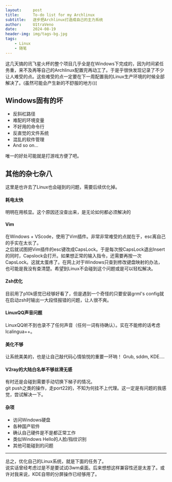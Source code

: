 ```yaml
---
layout:     post
title:      To-do list for my Archlinux
subtitle:   逐步把Archlinux打造成自己的主力系统
author:     U1traVeno
date:       2024-08-19
header-img: img/tags-bg.jpg
tags:
    - Linux
    - 随笔
---
```


这几天搞的讯飞星火杯的整个项目几乎全是在Windows下完成的，因为时间紧任务重，来不及再等自己的Archlinux配置完再动工了。于是乎很快发现记录了不少让人难受的点。这些难受的点一定要在下一周配置我的Linux生产环境的时候全部解决了。(虽然可能会产生新的不舒服的地方(((  

## Windows固有的坏
- 反斜杠路径  
- 难配的环境变量
- 不好用的命令行 
- 反直觉的文件系统
- 混乱的软件管理
- And so on...

唯一的好处可能就是打游戏方便了吧。

## 其他的杂七杂八
这里是也许去了Linux也会碰到的问题，需要后续优化掉。

#### 耗电太快
明明在用核显。这个原因还没查出来，是无论如何都必须解决的

#### Vim
在Windows + VScode，使用了Vim插件。非常非常难受的点就在于，esc离自己的手实在太长了。  
之后就试图把Vim插件的esc键改成CapsLock。于是每次按CapsLock退出Insert的同时，Capslock会打开。如果想正常的输入指令，还需要再按一次CapsLock。这就太蛋疼了。在网上对于Windows只查到修改键盘映射的办法，也可能是我没有查清楚。希望到Linux不会碰到这个问题或是可以轻松解决。

#### Zsh优化
目前用了p10k感觉已经够好看了，但是遇到一个奇怪的只要安装grml's config就在启动zsh时输出一大段怪报错的问题，让人很不爽。

#### LinuxQQ声音问题
LinuxQQ听不到也录不了任何声音（任何一词有待确认）。实在不能修的话考虑Icalingua++。

#### 美化不够
让系统美美的，也是让自己敲代码心情愉悦的重要一环呐！
Grub, sddm, KDE....

#### V2ray的大陆白名单不够丝滑无感
有时还是会碰到需要手动切换下梯子的情况。  
git push之类的操作，走port22的，不知为何挂不上代理。这一定是有问题的我感觉，尝试解决一下。
#### 杂项
- 访问Windows硬盘
- 各种国产软件
- 确认自己硬件是不是都正常工作
- 类似Windows Hello的人脸/指纹识别
- 其他可能碰到的问题
------------

总之，优化自己的Linux系统，就是下面的任务了。  
说实话曾经考虑过是不是要试试i3wm桌面。后来想想这样兼容性还是太差了。或许对我来说，KDE自带的分屏操作已经够用了。
